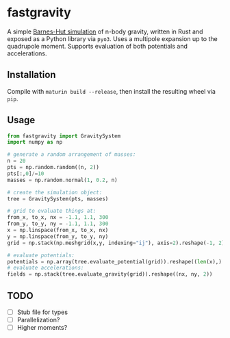 # fastgravity
A simple [Barnes-Hut simulation](https://en.wikipedia.org/wiki/Barnes%E2%80%93Hut_simulation) of n-body gravity, written in Rust and exposed as a Python library via `pyo3`. Uses a multipole expansion up to the quadrupole moment. Supports evaluation of both potentials and accelerations.

## Installation
Compile with `maturin build --release`, then install the resulting wheel via `pip`.

## Usage
```py
from fastgravity import GravitySystem
import numpy as np

# generate a random arrangement of masses:
n = 20
pts = np.random.random((n, 2))
pts[:,0]/=10
masses = np.random.normal(1, 0.2, n)

# create the simulation object:
tree = GravitySystem(pts, masses)

# grid to evaluate things at:
from_x, to_x, nx = -1.1, 1.1, 300
from_y, to_y, ny = -1.1, 1.1, 300
x = np.linspace(from_x, to_x, nx)
y = np.linspace(from_y, to_y, ny)
grid = np.stack(np.meshgrid(x,y, indexing="ij"), axis=2).reshape(-1, 2)

# evaluate potentials:
potentials = np.array(tree.evaluate_potential(grid)).reshape((len(x),) * 2)
# evaluate accelerations:
fields = np.stack(tree.evaluate_gravity(grid)).reshape((nx, ny, 2))
```

## TODO
- [ ] Stub file for types
- [ ] Parallelization?
- [ ] Higher moments?